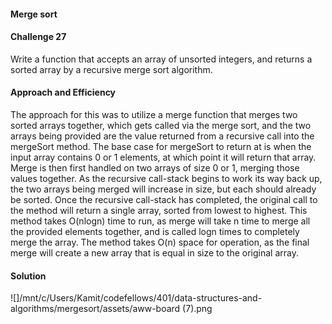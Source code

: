 #### Merge sort
#### Challenge 27

Write a function that accepts an array of unsorted integers, and returns a sorted array by a recursive merge sort algorithm.

#### Approach and Efficiency

The approach for this was to utilize a merge function that merges two sorted arrays together, which gets called via the merge sort, and the two arrays being provided are the value returned from a recursive call into the mergeSort method. The base case for mergeSort to return at is when the input array contains 0 or 1 elements, at which point it will return that array. Merge is then first handled on two arrays of size 0 or 1, merging those values together. As the recursive call-stack begins to work its way back up, the two arrays being merged will increase in size, but each should already be sorted. Once the recursive call-stack has completed, the original call to the method will return a single array, sorted from lowest to highest. This method takes O(nlogn) time to run, as merge will take n time to merge all the provided elements together, and is called logn times to completely merge the array. The method takes O(n) space for operation, as the final merge will create a new array that is equal in size to the original array.

#### Solution
![]/mnt/c/Users/Kamit/codefellows/401/data-structures-and-algorithms/mergesort/assets/aww-board (7).png

